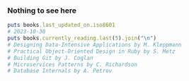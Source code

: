 ### Nothing to see here

```ruby
puts books.last_updated_on.iso8601
# 2023-10-30
puts books.currently_reading.last(5).join("\n")
# Designing Data-Intensive Applications by M. Kleppmann
# Practical Object-Oriented Design in Ruby by S. Metz
# Building Git by J. Coglan
# Microservices Patterns by C. Richardson
# Database Internals by A. Petrov
```

<!--
**mikong/mikong** is a ✨ _special_ ✨ repository because its `README.md` (this file) appears on your GitHub profile.

Here are some ideas to get you started:

- 🔭 I’m currently working on ...
- 🌱 I’m currently learning ...
- 👯 I’m looking to collaborate on ...
- 🤔 I’m looking for help with ...
- 💬 Ask me about ...
- 📫 How to reach me: ...
- 😄 Pronouns: ...
- ⚡ Fun fact: ...
-->
